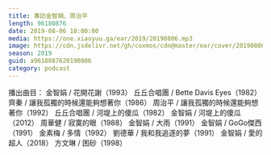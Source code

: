 ```yaml
---
title: 專訪金智娟、周治平
length: 96180876
date: 2019-08-06 18:00:00
media: https://one.xiaoyuu.ga/ear/2019/20190806.mp3
image: https://cdn.jsdelivr.net/gh/coxmos/cdn@master/ear/cover/20190806.jpeg
season: 2019
guid: a9618087620190806
category: podcast
---
```


播出曲目：
金智娟 / 花開花謝（1993）
丘丘合唱團 / Bette Davis Eyes（1982）
齊秦 / 讓我孤獨的時候還能夠想著你（1986）
周治平 / 讓我孤獨的時候還能夠想著你（1992）
丘丘合唱團 / 河堤上的傻瓜（1982）
金智娟 / 河堤上的傻瓜（2012）
周華健 / 寂寞的眼（1988）
金智娟 / 大雨（1991）
金智娟 / GoGo傑西（1991）
金素梅 / 多情（1992）
劉德華 / 我和我追逐的夢（1991）
金智娟 / 愛的超人（2018）
方文琳 / 困砂（1998）

